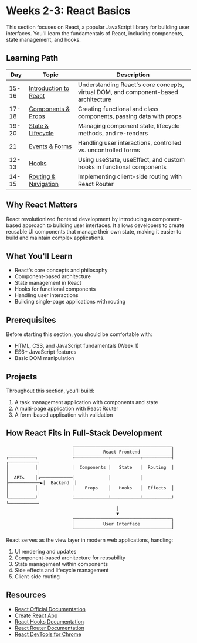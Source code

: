 # Weeks 2-3: React Basics

This section focuses on React, a popular JavaScript library for building user interfaces. You'll learn the fundamentals of React, including components, state management, and hooks.

## Learning Path

| Day | Topic | Description |
|-----|-------|-------------|
| 15-16 | [Introduction to React](day-15-16-intro/README.md) | Understanding React's core concepts, virtual DOM, and component-based architecture |
| 17-18 | [Components & Props](day-17-18-components/README.md) | Creating functional and class components, passing data with props |
| 19-20 | [State & Lifecycle](day-19-20-state-lifecycle/README.md) | Managing component state, lifecycle methods, and re-renders |
| 21 | [Events & Forms](day-21-events-forms/README.md) | Handling user interactions, controlled vs. uncontrolled forms |
| 12-13 | [Hooks](day-12-13-hooks/README.md) | Using useState, useEffect, and custom hooks in functional components |
| 14-15 | [Routing & Navigation](day-14-15-routing/README.md) | Implementing client-side routing with React Router |

## Why React Matters

React revolutionized frontend development by introducing a component-based approach to building user interfaces. It allows developers to create reusable UI components that manage their own state, making it easier to build and maintain complex applications.

## What You'll Learn

- React's core concepts and philosophy
- Component-based architecture
- State management in React
- Hooks for functional components
- Handling user interactions
- Building single-page applications with routing

## Prerequisites

Before starting this section, you should be comfortable with:

- HTML, CSS, and JavaScript fundamentals (Week 1)
- ES6+ JavaScript features
- Basic DOM manipulation

## Projects

Throughout this section, you'll build:

1. A task management application with components and state
2. A multi-page application with React Router
3. A form-based application with validation

## How React Fits in Full-Stack Development

```
                         ┌─────────────────────────────────────┐
                         │           React Frontend            │
┌──────────┐             ├─────────────┬───────────┬───────────┤             ┌───────────┐
│          │             │  Components │   State   │  Routing  │             │           │
│  APIs    │◄────────────┤             │           │           ├────────────►│  Backend  │
│          │             │    Props    │   Hooks   │  Effects  │             │           │
└──────────┘             └─────────────┴───────────┴───────────┘             └───────────┘
                                          │
                                          ▼
                         ┌─────────────────────────────────────┐
                         │           User Interface            │
                         └─────────────────────────────────────┘
```

React serves as the view layer in modern web applications, handling:

1. UI rendering and updates
2. Component-based architecture for reusability
3. State management within components
4. Side effects and lifecycle management
5. Client-side routing

## Resources

- [React Official Documentation](https://reactjs.org/docs/getting-started.html)
- [Create React App](https://create-react-app.dev/)
- [React Hooks Documentation](https://reactjs.org/docs/hooks-intro.html)
- [React Router Documentation](https://reactrouter.com/)
- [React DevTools for Chrome](https://chrome.google.com/webstore/detail/react-developer-tools/fmkadmapgofadopljbjfkapdkoienihi) 